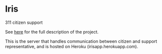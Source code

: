 Iris
======
311 citizen support

See [here](https://github.com/rishihahs/iris-client) for the full description of the project.

This is the server that handles communication between citizen and support representative, and is hosted on Heroku (irisapp.herokuapp.com).